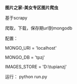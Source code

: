 **图片之家-美女专区图片爬虫**

基于scrapy

爬取，下载，保存期url到mongodb

配置：

MONGO_URI = 'localhost'

MONGO_DB = 'tpzj'

IMAGES_STORE = 'D:\\tupianzj'

运行：
python run.py